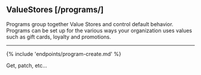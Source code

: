 ## ValueStores [/programs/]

Programs group together Value Stores and control default behavior.  Programs can be set up for the various ways your organization uses values such as gift cards, loyalty and promotions.

---
{% include 'endpoints/program-create.md' %}

Get, patch, etc...
